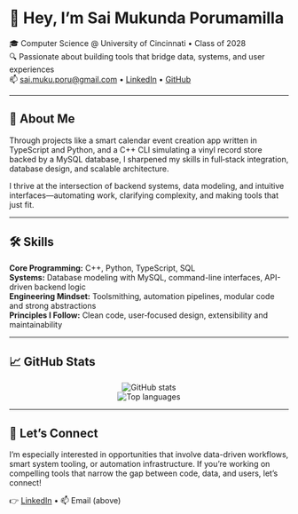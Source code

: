 # 👋 Hey, I’m Sai Mukunda Porumamilla

🎓 Computer Science @ University of Cincinnati • Class of 2028  
🔍 Passionate about building tools that bridge data, systems, and user experiences  
📫 [sai.muku.poru@gmail.com](mailto:sai.muku.poru@gmail.com) • [LinkedIn](https://www.linkedin.com/in/sai-mukunda-porumamilla/) • [GitHub](https://github.com/flamebot43261)

---

## 🧠 About Me

Through projects like a smart calendar event creation app written in TypeScript and Python, and a C++ CLI simulating a vinyl record store backed by a MySQL database, I sharpened my skills in full‑stack integration, database design, and scalable architecture.

I thrive at the intersection of backend systems, data modeling, and intuitive interfaces—automating work, clarifying complexity, and making tools that just fit.

---

## 🛠️ Skills

**Core Programming:** C++, Python, TypeScript, SQL  
**Systems:** Database modeling with MySQL, command-line interfaces, API-driven backend logic  
**Engineering Mindset:** Toolsmithing, automation pipelines, modular code and strong abstractions  
**Principles I Follow:** Clean code, user‑focused design, extensibility and maintainability  

---

## 📈 GitHub Stats

<p align="center">
  <img src="https://github-readme-stats.vercel.app/api?username=flamebot43261&show_icons=true&theme=tokyonight" alt="GitHub stats"/>
  <br>
  <img src="https://github-readme-stats.vercel.app/api/top-langs/?username=flamebot43261&layout=compact&theme=tokyonight" alt="Top languages"/>
</p>

---

## 🤝 Let’s Connect

I’m especially interested in opportunities that involve data-driven workflows, smart system tooling, or automation infrastructure. If you’re working on compelling tools that narrow the gap between code, data, and users, let’s connect!

👉 [LinkedIn](https://www.linkedin.com/in/sai-mukunda-porumamilla/) • 📫 Email (above)  
